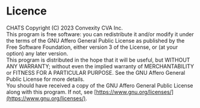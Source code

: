 # Licence

CHATS Copyright (C) 2023 Convexity CVA Inc.\
This program is free software: you can redistribute it and/or modify it under the terms of the GNU Affero General Public License as published by the Free Software Foundation, either version 3 of the License, or (at your option) any later version.\
This program is distributed in the hope that it will be useful, but WITHOUT ANY WARRANTY; without even the implied warranty of MERCHANTABILITY or FITNESS FOR A PARTICULAR PURPOSE. See the GNU Affero General Public License for more details.\
You should have received a copy of the GNU Affero General Public License along with this program. If not, see [https://www.gnu.org/licenses/](https://www.gnu.org/licenses/).
